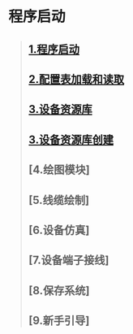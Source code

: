 # 程序启动

> ## [1.程序启动](https://kamisaer.github.io/helloword/Common/Execute/)
> ## [2.配置表加载和读取](#1插件)
> ## [3.设备资源库](#1插件)
> ## [3.设备资源库创建](#1插件)
> ## [4.绘图模块]
> ## [5.线缆绘制]
> ## [6.设备仿真]
> ## [7.设备端子接线]
> ## [8.保存系统]
> ## [9.新手引导]
